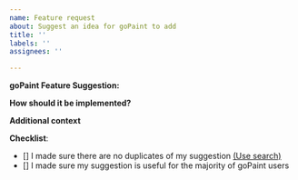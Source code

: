 ```yaml
---
name: Feature request
about: Suggest an idea for goPaint to add
title: ''
labels: ''
assignees: ''

---
```


**goPaint Feature Suggestion:**
<!-- Please be as specific as possible -->

**How should it be implemented?**
<!-- Please describe as detailed as possible how you would like to see your suggested changes implemented. How should it work, what should it do, etc... -->

**Additional context**
<!-- Add any other context or screenshots about the feature request here. -->

**Checklist**:
<!--- Make sure you've completed the following steps (put an "X" between of brackets): -->
- [] I made sure there are no duplicates of my suggestion [(Use search)](https://github.com/Brennian/goPaint_1.14/issues?utf8=%E2%9C%93&q=is%3Aissue+is%3Aopen+)
- [] I made sure my suggestion is useful for the majority of goPaint users